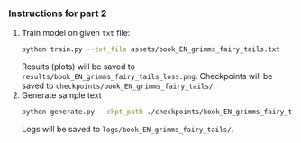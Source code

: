 ### Instructions for part 2

1. Train model on given `txt` file:
   ```bash
   python train.py --txt_file assets/book_EN_grimms_fairy_tails.txt
   ```
   Results (plots) will be saved to `results/book_EN_grimms_fairy_tails_loss.png`.
   Checkpoints will be saved to `checkpoints/book_EN_grimms_fairy_tails/`.
2. Generate sample text
   ```bash
   python generate.py --ckpt_path ./checkpoints/book_EN_grimms_fairy_tails/ckpt_epoch_best.pt.tar
   ```
   Logs will be saved to `logs/book_EN_grimms_fairy_tails/`.